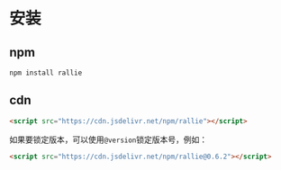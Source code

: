 # 安装

## npm
```shell
npm install rallie 
```

## cdn
```html
<script src="https://cdn.jsdelivr.net/npm/rallie"></script>
```
如果要锁定版本，可以使用`@version`锁定版本号，例如：
```html
<script src="https://cdn.jsdelivr.net/npm/rallie@0.6.2"></script>
```